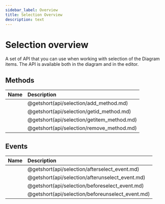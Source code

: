 ```yaml
---
sidebar_label: Overview
title: Selection Overview
description: text
---
```


# Selection overview

A set of API that you can use when working with selection of the Diagram items. The API is available both in the diagram and in the editor.

## Methods

| Name                                | Description                                |
| :---------------------------------- | :----------------------------------------- |
| [](api/selection/add_method.md)     | @getshort(api/selection/add_method.md)     |
| [](api/selection/getid_method.md)   | @getshort(api/selection/getid_method.md)   |
| [](api/selection/getitem_method.md) | @getshort(api/selection/getitem_method.md) |
| [](api/selection/remove_method.md)  | @getshort(api/selection/remove_method.md)  |

## Events

| Name                                      | Description                                      |
| :---------------------------------------- | :----------------------------------------------- |
| [](api/selection/afterselect_event.md)    | @getshort(api/selection/afterselect_event.md)    |
| [](api/selection/afterunselect_event.md)  | @getshort(api/selection/afterunselect_event.md)  |
| [](api/selection/beforeselect_event.md)   | @getshort(api/selection/beforeselect_event.md)   |
| [](api/selection/beforeunselect_event.md) | @getshort(api/selection/beforeunselect_event.md) |
